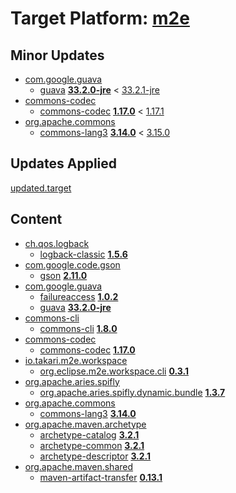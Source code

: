 # Target Platform: [m2e](https://raw.githubusercontent.com/eclipse-m2e/m2e-core/master/target-platform/target-platform.target)

## Minor Updates
 - [com.google.guava](https://repo1.maven.org/maven2/com/google/guava/)
    - [guava](https://repo1.maven.org/maven2/com/google/guava/guava/) **[33.2.0-jre](https://repo1.maven.org/maven2/com/google/guava/guava/33.2.0-jre)** < [33.2.1-jre](https://repo1.maven.org/maven2/com/google/guava/guava/33.2.1-jre/)
 - [commons-codec](https://repo1.maven.org/maven2/commons-codec/)
    - [commons-codec](https://repo1.maven.org/maven2/commons-codec/commons-codec/) **[1.17.0](https://repo1.maven.org/maven2/commons-codec/commons-codec/1.17.0)** < [1.17.1](https://repo1.maven.org/maven2/commons-codec/commons-codec/1.17.1/)
 - [org.apache.commons](https://repo1.maven.org/maven2/org/apache/commons/)
    - [commons-lang3](https://repo1.maven.org/maven2/org/apache/commons/commons-lang3/) **[3.14.0](https://repo1.maven.org/maven2/org/apache/commons/commons-lang3/3.14.0)** < [3.15.0](https://repo1.maven.org/maven2/org/apache/commons/commons-lang3/3.15.0/)

## Updates Applied
[updated.target](updated.target)

## Content
 - [ch.qos.logback](https://repo1.maven.org/maven2/ch/qos/logback/)
    - [logback-classic](https://repo1.maven.org/maven2/ch/qos/logback/logback-classic/) **[1.5.6](https://repo1.maven.org/maven2/ch/qos/logback/logback-classic/1.5.6)**
 - [com.google.code.gson](https://repo1.maven.org/maven2/com/google/code/gson/)
    - [gson](https://repo1.maven.org/maven2/com/google/code/gson/gson/) **[2.11.0](https://repo1.maven.org/maven2/com/google/code/gson/gson/2.11.0)**
 - [com.google.guava](https://repo1.maven.org/maven2/com/google/guava/)
    - [failureaccess](https://repo1.maven.org/maven2/com/google/guava/failureaccess/) **[1.0.2](https://repo1.maven.org/maven2/com/google/guava/failureaccess/1.0.2)**
    - [guava](https://repo1.maven.org/maven2/com/google/guava/guava/) **[33.2.0-jre](https://repo1.maven.org/maven2/com/google/guava/guava/33.2.0-jre)**
 - [commons-cli](https://repo1.maven.org/maven2/commons-cli/)
    - [commons-cli](https://repo1.maven.org/maven2/commons-cli/commons-cli/) **[1.8.0](https://repo1.maven.org/maven2/commons-cli/commons-cli/1.8.0)**
 - [commons-codec](https://repo1.maven.org/maven2/commons-codec/)
    - [commons-codec](https://repo1.maven.org/maven2/commons-codec/commons-codec/) **[1.17.0](https://repo1.maven.org/maven2/commons-codec/commons-codec/1.17.0)**
 - [io.takari.m2e.workspace](https://repo1.maven.org/maven2/io/takari/m2e/workspace/)
    - [org.eclipse.m2e.workspace.cli](https://repo1.maven.org/maven2/io/takari/m2e/workspace/org.eclipse.m2e.workspace.cli/) **[0.3.1](https://repo1.maven.org/maven2/io/takari/m2e/workspace/org.eclipse.m2e.workspace.cli/0.3.1)**
 - [org.apache.aries.spifly](https://repo1.maven.org/maven2/org/apache/aries/spifly/)
    - [org.apache.aries.spifly.dynamic.bundle](https://repo1.maven.org/maven2/org/apache/aries/spifly/org.apache.aries.spifly.dynamic.bundle/) **[1.3.7](https://repo1.maven.org/maven2/org/apache/aries/spifly/org.apache.aries.spifly.dynamic.bundle/1.3.7)**
 - [org.apache.commons](https://repo1.maven.org/maven2/org/apache/commons/)
    - [commons-lang3](https://repo1.maven.org/maven2/org/apache/commons/commons-lang3/) **[3.14.0](https://repo1.maven.org/maven2/org/apache/commons/commons-lang3/3.14.0)**
 - [org.apache.maven.archetype](https://repo1.maven.org/maven2/org/apache/maven/archetype/)
    - [archetype-catalog](https://repo1.maven.org/maven2/org/apache/maven/archetype/archetype-catalog/) **[3.2.1](https://repo1.maven.org/maven2/org/apache/maven/archetype/archetype-catalog/3.2.1)**
    - [archetype-common](https://repo1.maven.org/maven2/org/apache/maven/archetype/archetype-common/) **[3.2.1](https://repo1.maven.org/maven2/org/apache/maven/archetype/archetype-common/3.2.1)**
    - [archetype-descriptor](https://repo1.maven.org/maven2/org/apache/maven/archetype/archetype-descriptor/) **[3.2.1](https://repo1.maven.org/maven2/org/apache/maven/archetype/archetype-descriptor/3.2.1)**
 - [org.apache.maven.shared](https://repo1.maven.org/maven2/org/apache/maven/shared/)
    - [maven-artifact-transfer](https://repo1.maven.org/maven2/org/apache/maven/shared/maven-artifact-transfer/) **[0.13.1](https://repo1.maven.org/maven2/org/apache/maven/shared/maven-artifact-transfer/0.13.1)**

